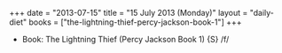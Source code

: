 +++
date = "2013-07-15"
title = "15 July 2013 (Monday)"
layout = "daily-diet"
books = ["the-lightning-thief-percy-jackson-book-1"]
+++


* Book: The Lightning Thief (Percy Jackson Book 1) {S} /f/
